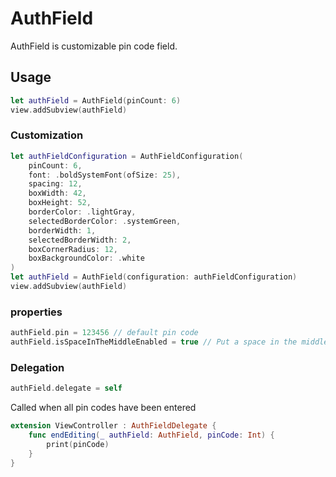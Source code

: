 # AuthField
AuthField is customizable pin code field.

## Usage

```Swift
let authField = AuthField(pinCount: 6)
view.addSubview(authField)
```
### Customization
```Swift
let authFieldConfiguration = AuthFieldConfiguration(
    pinCount: 6,
    font: .boldSystemFont(ofSize: 25),
    spacing: 12,
    boxWidth: 42,
    boxHeight: 52,
    borderColor: .lightGray,
    selectedBorderColor: .systemGreen,
    borderWidth: 1,
    selectedBorderWidth: 2,
    boxCornerRadius: 12,
    boxBackgroundColor: .white
)
let authField = AuthField(configuration: authFieldConfiguration)
view.addSubview(authField) 
```

### properties
```Swift
authField.pin = 123456 // default pin code
authField.isSpaceInTheMiddleEnabled = true // Put a space in the middle of the boxes.
``` 

### Delegation
```Swift
authField.delegate = self
``` 
Called when all pin codes have been entered
```Swift 
extension ViewController : AuthFieldDelegate {
    func endEditing(_ authField: AuthField, pinCode: Int) {
        print(pinCode)
    }
}
```

